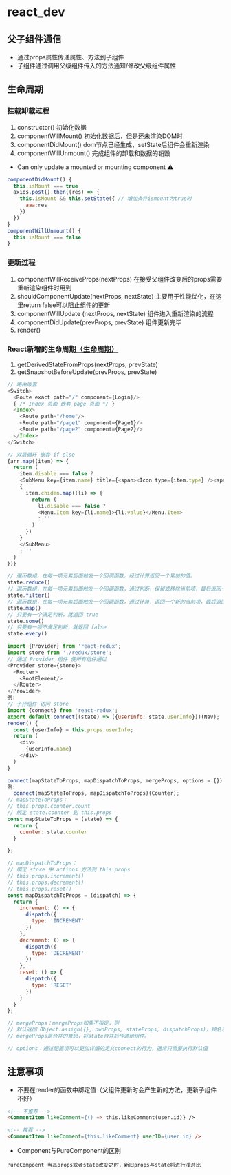 # react_dev

## 父子组件通信

* 通过props属性传递属性、方法到子组件
* 子组件通过调用父级组件传入的方法通知/修改父级组件属性

## 生命周期

### 挂载卸载过程

1. constructor() 初始化数据
2. componentWillMount() 初始化数据后，但是还未渲染DOM时
3. componentDidMount() dom节点已经生成，setState后组件会重新渲染
4. componentWillUnmount() 完成组件的卸载和数据的销毁

* Can only update a mounted or mounting component ⚠️

```js
componentDidMount() {
  this.isMount === true
  axios.post().then((res) => {
    this.isMount && this.setState({ // 增加条件ismount为true时
      aaa:res
    })
  })
}
componentWillUnmount() {
  this.isMount === false
}
```

### 更新过程

1. componentWillReceiveProps(nextProps) 在接受父组件改变后的props需要重新渲染组件时用到
2. shouldComponentUpdate(nextProps, nextState) 主要用于性能优化，在这里return false可以阻止组件的更新
3. componentWillUpdate (nextProps, nextState) 组件进入重新渲染的流程
4. componentDidUpdate(prevProps, prevState) 组件更新完毕
5. render()

### React新增的生命周期[（生命周期）](https://www.jianshu.com/p/b331d0e4b398)

1. getDerivedStateFromProps(nextProps, prevState)
2. getSnapshotBeforeUpdate(prevProps, prevState)

``` js
// 路由嵌套
<Switch>
  <Route exact path="/" component={Login}/>
  { /* Index 页面 嵌套 page 页面 */ }
  <Index>
    <Route path="/home"/>
    <Route path="/page1" component={Page1}/>
    <Route path="/page2" component={Page2}/>
  </Index>
</Switch>

// 双层循环 嵌套 if else
{arr.map((item) => {
  return (
    item.disable === false ?
    <SubMenu key={item.name} title={<span><Icon type={item.type} /><span>{item.value}</span></span>}>
    {
      item.chiden.map((li) => {
        return (
          li.disable === false ?
          <Menu.Item key={li.name}>{li.value}</Menu.Item>
          : ''
        )
      })
    }
    </SubMenu>
    : ''
  )
})}

// 遍历数组，在每一项元素后面触发一个回调函数，经过计算返回一个累加的值。
state.reduce()
// 遍历数组，在每一项元素后面触发一个回调函数，通过判断，保留或移除当前项，最后返回一个新数组。
state.filter()
// 遍历数组，在每一项元素后面触发一个回调函数，通过计算，返回一个新的当前项，最后返回一个新数组。
state.map()
// 只要有一个满足判断，就返回 true
state.some()
// 只要有一项不满足判断，就返回 false
state.every()

import {Provider} from 'react-redux';
import store from './redux/store';
// 通过 Provider 组件 使所有组件通过
<Provider store={store}>
  <Router>
    <RootElement/>
  </Router>
</Provider>
例:
// 子孙组件 访问 store
import {connect} from 'react-redux';
export default connect((state) => ({userInfo: state.userInfo}))(Nav);
render() {
  const {userInfo} = this.props.userInfo;
  return (
    <div>
      {userInfo.name}
    </div>
  )
}

connect(mapStateToProps, mapDispatchToProps, mergeProps, options = {})
例:
  connect(mapStateToProps, mapDispatchToProps)(Counter);
// mapStateToProps：
// this.props.counter.count
// 绑定 state.counter 到 this.props
const mapStateToProps = (state) => {
  return {
    counter: state.counter
  }

};

// mapDispatchToProps：
// 绑定 store 中 actions 方法到 this.props
// this.props.increment()
// this.props.decrement()
// this.props.reset()
const mapDispatchToProps = (dispatch) => {
  return {
    increment: () => {
      dispatch({
        type: 'INCREMENT'
      })
    },
    decrement: () => {
      dispatch({
        type: 'DECREMENT'
      })
    },
    reset: () => {
      dispatch({
        type: 'RESET'
      })
    }
  }
};

// mergeProps：mergeProps如果不指定，则
// 默认返回 Object.assign({}, ownProps, stateProps, dispatchProps)，顾名思义，
// mergeProps是合并的意思，将state合并后传递给组件。

// options：通过配置项可以更加详细的定义connect的行为，通常只需要执行默认值
```

## 注意事项

* 不要在render的函数中绑定值（父组件更新时会产生新的方法，更新子组件 不好）

```html
<!-- 不推荐 -->
<CommentItem likeComment={() => this.likeComment(user.id)} />

<!-- 推荐 -->
<CommentItem likeComment={this.likeComment} userID={user.id} />
```

* Component与PureComponent的区别

```
PureCompoent 当其props或者state改变之时，新旧props与state将进行浅对比
```
